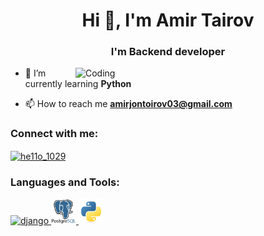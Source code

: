 <h1 align="center">Hi 👋, I'm Amir Tairov</h1>
<h3 align="center">I'm Backend developer</h3>
<img align="right" alt="Coding" width="400" src="https://assets-v2.lottiefiles.com/a/62e02bc6-116f-11ee-aeb0-077c335b3c67/YJflsrJIOe.gif">

- 🌱 I’m currently learning **Python**

- 📫 How to reach me **amirjontoirov03@gmail.com**

<h3 align="left">Connect with me:</h3>
<p align="left">
<a href="https://instagram.com/he11o_1029" target="blank"><img align="center" src="https://raw.githubusercontent.com/rahuldkjain/github-profile-readme-generator/master/src/images/icons/Social/instagram.svg" alt="he11o_1029" height="30" width="40" /></a>
</p>

<h3 align="left">Languages and Tools:</h3>
<p align="left"> <a href="https://www.djangoproject.com/" target="_blank" rel="noreferrer"> <img src="https://cdn.worldvectorlogo.com/logos/django.svg" alt="django" width="40" height="40"/> </a> <a href="https://www.postgresql.org" target="_blank" rel="noreferrer"> <img src="https://raw.githubusercontent.com/devicons/devicon/master/icons/postgresql/postgresql-original-wordmark.svg" alt="postgresql" width="40" height="40"/> </a> <a href="https://www.python.org" target="_blank" rel="noreferrer"> <img src="https://raw.githubusercontent.com/devicons/devicon/master/icons/python/python-original.svg" alt="python" width="40" height="40"/> </a> </p>

